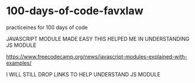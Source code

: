 # 100-days-of-code-favxlaw
practiceines for 100 days of code 

JAVASCRIPT MODULE MADE EASY 
THIS HELPED ME IN UNDERSTANDING JS MODULE

https://www.freecodecamp.org/news/javascript-modules-explained-with-examples/


I WILL STILL DROP LINKS TO HELP UNDERSTAND
JS MODULE
